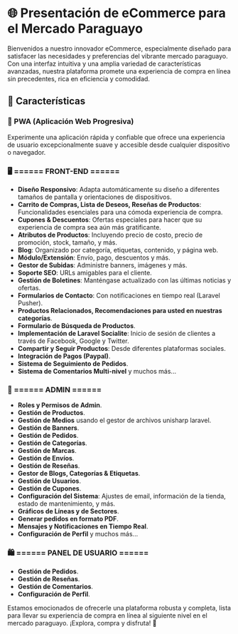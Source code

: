 # 🌐 Presentación de eCommerce para el Mercado Paraguayo

Bienvenidos a nuestro innovador eCommerce, especialmente diseñado para satisfacer las necesidades y preferencias del vibrante mercado paraguayo. Con una interfaz intuitiva y una amplia variedad de características avanzadas, nuestra plataforma promete una experiencia de compra en línea sin precedentes, rica en eficiencia y comodidad.

## 🚀 Características

### 📱 PWA (Aplicación Web Progresiva)

Experimente una aplicación rápida y confiable que ofrece una experiencia de usuario excepcionalmente suave y accesible desde cualquier dispositivo o navegador.

### 🖥 ====== FRONT-END ======

-   **Diseño Responsivo**: Adapta automáticamente su diseño a diferentes tamaños de pantalla y orientaciones de dispositivos.
-   **Carrito de Compras, Lista de Deseos, Reseñas de Productos**: Funcionalidades esenciales para una cómoda experiencia de compra.
-   **Cupones & Descuentos**: Ofertas especiales para hacer que su experiencia de compra sea aún más gratificante.
-   **Atributos de Productos**: Incluyendo precio de costo, precio de promoción, stock, tamaño, y más.
-   **Blog**: Organizado por categoría, etiquetas, contenido, y página web.
-   **Módulo/Extensión**: Envío, pago, descuentos y más.
-   **Gestor de Subidas**: Administre banners, imágenes y más.
-   **Soporte SEO**: URLs amigables para el cliente.
-   **Gestión de Boletines**: Manténgase actualizado con las últimas noticias y ofertas.
-   **Formularios de Contacto**: Con notificaciones en tiempo real (Laravel Pusher).
-   **Productos Relacionados, Recomendaciones para usted en nuestras categorías**.
-   **Formulario de Búsqueda de Productos**.
-   **Implementación de Laravel Socialite**: Inicio de sesión de clientes a través de Facebook, Google y Twitter.
-   **Compartir y Seguir Productos**: Desde diferentes plataformas sociales.
-   **Integración de Pagos (Paypal)**.
-   **Sistema de Seguimiento de Pedidos**.
-   **Sistema de Comentarios Multi-nivel** y muchos más...

### 🔧 ====== ADMIN ======

-   **Roles y Permisos de Admin**.
-   **Gestión de Productos**.
-   **Gestión de Medios** usando el gestor de archivos unisharp laravel.
-   **Gestión de Banners**.
-   **Gestión de Pedidos**.
-   **Gestión de Categorías**.
-   **Gestión de Marcas**.
-   **Gestión de Envíos**.
-   **Gestión de Reseñas**.
-   **Gestor de Blogs, Categorías & Etiquetas**.
-   **Gestión de Usuarios**.
-   **Gestión de Cupones**.
-   **Configuración del Sistema**: Ajustes de email, información de la tienda, estado de mantenimiento, y más.
-   **Gráficos de Líneas y de Sectores**.
-   **Generar pedidos en formato PDF**.
-   **Mensajes y Notificaciones en Tiempo Real**.
-   **Configuración de Perfil** y muchos más...

### 🛍 ====== PANEL DE USUARIO ======

-   **Gestión de Pedidos**.
-   **Gestión de Reseñas**.
-   **Gestión de Comentarios**.
-   **Configuración de Perfil**.

Estamos emocionados de ofrecerle una plataforma robusta y completa, lista para llevar su experiencia de compra en línea al siguiente nivel en el mercado paraguayo. ¡Explora, compra y disfruta! 🌟
